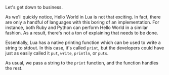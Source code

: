 Let's get down to business.

As we'll quickly notice, Hello World in Lua is not that exciting. In fact, there
are only a handful of languages with this boring of an implementation. For
instance, both Ruby and Python can perform Hello World in a similar fashion.
As a result, there's not a ton of explaining that needs to be done.

Essentially, Lua has a native printing function which can be used to write a
string to stdout. In this case, it's called `print`, but the developers could
have just as easily called it `put`, `write`, `println`, or `puts`.

As usual, we pass a string to the `print` function, and the function handles the
rest.
